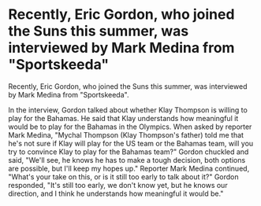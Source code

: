 # Recently, Eric Gordon, who joined the Suns this summer, was interviewed by Mark Medina from "Sportskeeda" 
 Recently, Eric Gordon, who joined the Suns this summer, was interviewed by Mark Medina from "Sportskeeda".

In the interview, Gordon talked about whether Klay Thompson is willing to play for the Bahamas. He said that Klay understands how meaningful it would be to play for the Bahamas in the Olympics. When asked by reporter Mark Medina, "Mychal Thompson (Klay Thompson's father) told me that he's not sure if Klay will play for the US team or the Bahamas team, will you try to convince Klay to play for the Bahamas team?" Gordon chuckled and said, "We'll see, he knows he has to make a tough decision, both options are possible, but I'll keep my hopes up." Reporter Mark Medina continued, "What's your take on this, or is it still too early to talk about it?" Gordon responded, "It's still too early, we don't know yet, but he knows our direction, and I think he understands how meaningful it would be."